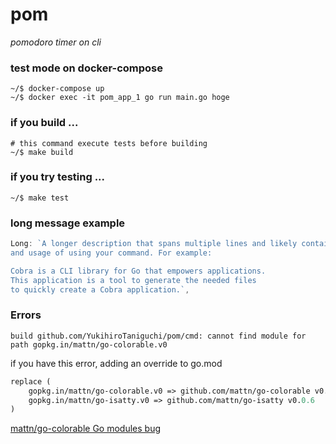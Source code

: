 # pom

*pomodoro timer on cli*


### test mode on docker-compose

```shell
~/$ docker-compose up
~/$ docker exec -it pom_app_1 go run main.go hoge
```

### if you build ...

```shell
# this command execute tests before building
~/$ make build
```

### if you try testing ...
```shell
~/$ make test
```

### long message example
```go
Long: `A longer description that spans multiple lines and likely contains examples
and usage of using your command. For example:

Cobra is a CLI library for Go that empowers applications.
This application is a tool to generate the needed files
to quickly create a Cobra application.`,
```

### Errors

```shell
build github.com/YukihiroTaniguchi/pom/cmd: cannot find module for path gopkg.in/mattn/go-colorable.v0
```
if you have this error, adding an override to go.mod
```go.mod
replace (
	gopkg.in/mattn/go-colorable.v0 => github.com/mattn/go-colorable v0.1.0
	gopkg.in/mattn/go-isatty.v0 => github.com/mattn/go-isatty v0.0.6
)
```

[mattn/go-colorable Go modules bug](https://github.com/mattn/go-colorable/issues/35)
